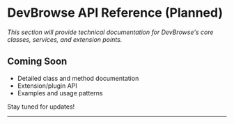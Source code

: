 # DevBrowse API Reference (Planned)

_This section will provide technical documentation for DevBrowse's core classes, services, and extension points._

## Coming Soon
- Detailed class and method documentation
- Extension/plugin API
- Examples and usage patterns

Stay tuned for updates!

---
